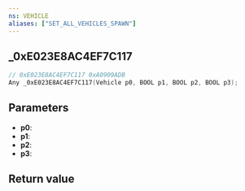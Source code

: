 ```yaml
---
ns: VEHICLE
aliases: ["SET_ALL_VEHICLES_SPAWN"]
---
```

## _0xE023E8AC4EF7C117

```c
// 0xE023E8AC4EF7C117 0xA0909ADB
Any _0xE023E8AC4EF7C117(Vehicle p0, BOOL p1, BOOL p2, BOOL p3);
```

## Parameters
* **p0**: 
* **p1**: 
* **p2**: 
* **p3**: 

## Return value
